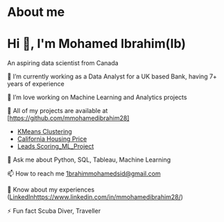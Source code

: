 # About me

# Hi 👋, I'm Mohamed Ibrahim(Ib) 

An aspiring data scientist from Canada

🔭 I’m currently working as a Data Analyst for a UK based Bank, having 7+ years of experience

🔭 I’m love working on Machine Learning and Analytics projects

🌱 All of my projects are available at [https://github.com/mmohamedibrahim28]
- [KMeans Clustering](https://github.com/mmohamedibrahim28/KMeans/)
- [California Housing Price](https://github.com/mmohamedibrahim28/California_Housing_Price)
- [Leads Scoring_ML_Project ](https://github.com/mmohamedibrahim28/Lead-Scoring-Case-Study/)

💬 Ask me about Python, SQL, Tableau, Machine Learning

📫 How to reach me 1brahimmohamedsid@gmail.com

📄 Know about my experiences ([LinkedIn](https://www.linkedin.com/in/mmohamedibrahim28/)https://www.linkedin.com/in/mmohamedibrahim28/)

⚡ Fun fact Scuba Diver, Traveller

